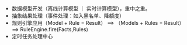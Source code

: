 - 数据模型开发（离线计算模型 ｜ 实时计算模型），重中之重。
- 抽象结果处理（事件处理：如入黑名单、降额度）
- 规则引擎应用（Model + Rule = Result） ==> （Models + Rules = Result）  ==>  RuleEngine.fire(Facts,Rules)
- 定时任务处理中心
